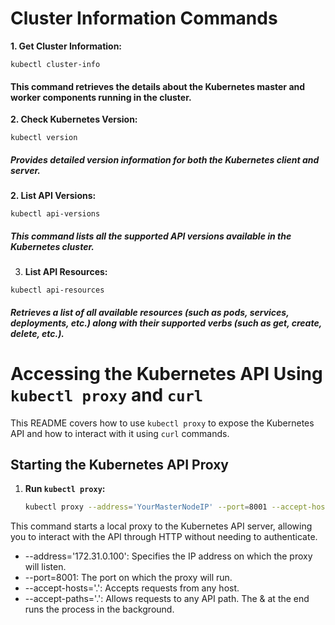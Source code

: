 # Cluster Information Commands

**1. Get Cluster Information:**

```
kubectl cluster-info
```
#### This command retrieves the details about the Kubernetes master and worker components running in the cluster.

**2. Check Kubernetes Version:**

```
kubectl version
```
#####  Provides detailed version information for both the Kubernetes client and server.


**2. List API Versions:**

```
kubectl api-versions
```
##### This command lists all the supported API versions available in the Kubernetes cluster.

3. **List API Resources:**

```
kubectl api-resources
```
##### Retrieves a list of all available resources (such as pods, services, deployments, etc.) along with their supported verbs (such as get, create, delete, etc.).


# Accessing the Kubernetes API Using `kubectl proxy` and `curl`

This README covers how to use `kubectl proxy` to expose the Kubernetes API and how to interact with it using `curl` commands.

## Starting the Kubernetes API Proxy

1. **Run `kubectl proxy`:**

   ```bash
   kubectl proxy --address='YourMasterNodeIP' --port=8001 --accept-hosts='.' --accept-paths='.' &
   ```
This command starts a local proxy to the Kubernetes API server, allowing you to interact with the API through HTTP without needing to authenticate.

 - --address='172.31.0.100': Specifies the IP address on which the proxy will listen.
 - --port=8001: The port on which the proxy will run.
 - --accept-hosts='.': Accepts requests from any host.
 - --accept-paths='.': Allows requests to any API path.
    The & at the end runs the process in the background.   